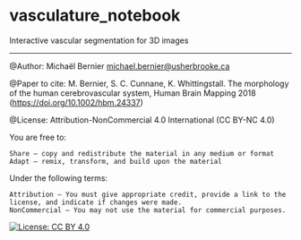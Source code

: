 # vasculature_notebook
Interactive vascular segmentation for 3D images

-------
@Author: Michaël Bernier michael.bernier@usherbrooke.ca

@Paper to cite: M. Bernier, S. C. Cunnane, K. Whittingstall. The morphology of the human cerebrovascular system, Human Brain Mapping 2018 (https://doi.org/10.1002/hbm.24337)

@License: Attribution-NonCommercial 4.0 International (CC BY-NC 4.0)

You are free to:

    Share — copy and redistribute the material in any medium or format
    Adapt — remix, transform, and build upon the material

Under the following terms:

    Attribution — You must give appropriate credit, provide a link to the license, and indicate if changes were made.
    NonCommercial — You may not use the material for commercial purposes.
    
[![License: CC BY 4.0](https://licensebuttons.net/l/by/4.0/80x15.png)](https://creativecommons.org/licenses/by/4.0/)
